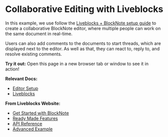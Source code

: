 # Collaborative Editing with Liveblocks

In this example, we use follow
the [Liveblocks + BlockNote setup guide](https://liveblocks.io/docs/get-started/react-blocknote)
to create a collaborative BlockNote editor, where multiple people can work on
the same document in real-time.

Users can also add comments to the documents to start threads, which are
displayed next to the editor. As well as that, they can react to, reply to, and
resolve existing comments.

**Try it out:** Open this page in a new browser tab or window to see it in
action!

**Relevant Docs:**

- [Editor Setup](/docs/editor-basics/setup)
- [Liveblocks](/docs/collaboration/real-time-collaboration#liveblocks)

**From Liveblocks Website:**

- [Get Started with BlockNote](https://liveblocks.io/docs/get-started/react-blocknote)
- [Ready Made Features](https://liveblocks.io/docs/ready-made-features/text-editor/blocknote)
- [API Reference](https://liveblocks.io/docs/api-reference/liveblocks-react-blocknote)
- [Advanced Example](https://liveblocks.io/examples/collaborative-text-editor/nextjs-blocknote)
